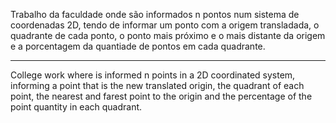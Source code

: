 Trabalho da faculdade onde são informados n pontos num sistema de coordenadas 2D, tendo de
informar um ponto com a origem transladada, o quadrante de cada ponto, o ponto mais próximo e
o mais distante da origem e a porcentagem da quantiade de pontos em cada quadrante.

-----

College work where is informed n points in a 2D coordinated system, informing a point that
is the new translated origin, the quadrant of each point, the nearest and farest point to the origin
and the percentage of the point quantity in each quadrant.
